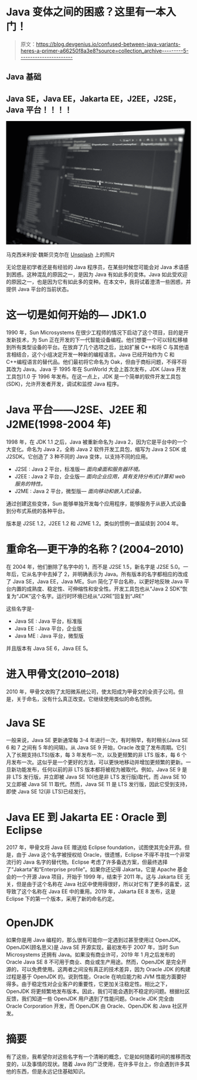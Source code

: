 # Java 变体之间的困惑？这里有一本入门！

> 原文：<https://blog.devgenius.io/confused-between-java-variants-heres-a-primer-a66250f8a3e8?source=collection_archive---------5----------------------->

## Java 基础

## Java SE，Java EE，Jakarta EE，J2EE，J2SE，Java 平台！！！！

![](img/a47253e27ffcaa5ee67af157ba3f21f5.png)

马克西米利安·魏斯贝克尔在 [Unsplash](https://unsplash.com?utm_source=medium&utm_medium=referral) 上的照片

无论您是初学者还是有经验的 Java 程序员，在某些时候您可能会对 Java 术语感到困惑。这种混乱的原因之一，是因为 Java 有如此多的变体。Java 如此受欢迎的原因之一，也是因为它有如此多的变种。在本文中，我将试着澄清一些困惑，并提供 Java 平台的当前状态。

# 这一切是如何开始的— JDK1.0

1990 年，Sun Microsystems 在很少工程师的情况下启动了这个项目，目的是开发新技术，为 Sun 正在开发的下一代智能设备编程。他们想要一个可以轻松移植到所有类型设备的平台。在放弃了几个选项之后，比如扩展 C++和将 C 与其他语言相结合，这个小组决定开发一种新的编程语言。Java 已经开始作为 C 和 C++编程语言的替代品。他们最初将它命名为 Oak，但由于商标问题，不得不将其改为 Java。Java 于 1995 年在 SunWorld 大会上首次发布，JDK (Java 开发工具包)1.0 于 1996 年发布。在这一点上，JDK 是一个简单的软件开发工具包(SDK)，允许开发者开发，调试和监控 Java 程序。

# Java 平台——J2SE、J2EE 和 J2ME(1998-2004 年)

1998 年，在 JDK 1.1 之后，Java 被重新命名为 Java 2，因为它是平台中的一个大变化。命名为 Java 2，全称 Java 2 软件开发工具包，缩写为 Java 2 SDK 或 J2SDK。它创造了 3 种不同的 Java 变体，以支持不同的应用。

*   J2SE : Java 2 平台，标准版— *面向桌面和服务器环境。*
*   J2EE : Java 2 平台，企业版— *面向企业应用，具有支持分布式计算和 web 服务的特性。*
*   J2ME : Java 2 平台，微型版— *面向移动和嵌入式设备。*

通过创建这些变体，Sun 能够单独开发每个应用程序，能够服务于从嵌入式设备到分布式系统的各种平台。

版本是 J2SE 1.2，J2EE 1.2 和 J2ME 1.2。类似的惯例一直延续到 2004 年。

# 重命名—更干净的名称？(2004–2010)

在 2004 年，他们删除了名字中的 1，而不是 J2SE 1.5，新名字是 J2SE 5.0。一年后，它从名字中去掉了 2，并明确表示为 Java。所有版本的名字都相应的改成了 Java SE，Java EE，Java ME。Sun 简化了平台名称，以更好地反映 Java 平台内置的成熟度、稳定性、可伸缩性和安全性。开发工具包也从“Java 2 SDK”恢复为“JDK”这个名字。运行时环境已经从“J2RE”回复到“JRE”

这些名字是-

*   Java SE : Java 平台，标准版
*   Java EE : Java 平台，企业版
*   Java ME : Java 平台，微型版

并且版本有 Java SE 6，Java EE 5。

# 进入甲骨文(2010–2018)

2010 年，甲骨文收购了太阳微系统公司，使太阳成为甲骨文的全资子公司。但是，关于命名，没有什么真正改变。它继续使用类似的命名惯例。

# Java SE

一般来说，Java SE 更新通常每 3-4 年进行一次，有时稍早，有时稍长(Java SE 6 和 7 之间有 5 年的间隔)。从 Java SE 9 开始，Oracle 改变了发布周期。它引入了长期支持(LTS)版本，每 3 年发布一次，以及更频繁的非 LTS 版本，每 6 个月发布一次。这似乎是一个更好的方法，可以更快地移动并增加更频繁的更新。一旦新功能发布，任何以前的非 LTS 版本都将被视为被取代。例如，Java SE 9 是非 LTS 发行版，并立即被 Java SE 10(也是非 LTS 发行版)取代，而 Java SE 10 又立即被 Java SE 11 取代。然而，Java SE 11 是 LTS 发行版，因此它受到支持，即使 Java SE 12(非 LTS)已经发行。

# Java EE 到 Jakarta EE : Oracle 到 Eclipse

2017 年，甲骨文将 Java EE 赠送给 Eclipse foundation，试图使其完全开源。但是，由于 Java 这个名字被授权给 Oracle，很遗憾，Eclipse 不得不寻找一个非常流行的 Java 名字的替代物。Eclipse 考虑了许多备选方案，但最终选择了“Jakarta”和“Enterprise profile”。如果你还记得 Jakarta，它是 Apache 基金会的一个开源 Java 项目，开始于 1999 年，结束于 2011 年。这与 Jakarta EE 无关，但是由于这个名称在 Java 社区中使用得很好，所以对它有了更多的喜爱，这导致了这个名称在 Java EE 中的重用。2019 年，Jakarta EE 8 发布，这是 Eclipse 下的第一个版本，采用了新的命名约定。

# OpenJDK

如果你是用 Java 编程的，那么很有可能你一定遇到过甚至使用过 OpenJDK。OpenJDK(顾名思义)是 Java SE 开源实现，最初发布于 2007 年，当时 Sun Microsystems 还拥有 Java。如果没有商业许可，2019 年 1 月之后发布的 Oracle Java SE 8 不可用于商业、商业或生产用途。然而，OpenJDK 是完全开源的，可以免费使用。这两者之间没有真正的技术差异，因为 Oracle JDK 的构建过程是基于 OpenJDK 的。说到性能，Oracle 在响应能力和 JVM 性能方面要好得多。由于稳定性对企业客户的重要性，它更加关注稳定性。相比之下，OpenJDK 将更频繁地发布版本。因此，我们可能会遇到不稳定的问题。根据社区反馈，我们知道一些 OpenJDK 用户遇到了性能问题。Oracle JDK 完全由 Oracle Corporation 开发，而 OpenJDK 由 Oracle、OpenJDK 和 Java 社区开发。

# 摘要

有了这些，我希望你对这些名字有一个清晰的概念，它是如何随着时间的推移而改变的，以及事情的现状。随着 Java 的广泛使用，在许多平台上，你会遇到许多其他的东西，但是永远记住基础知识。